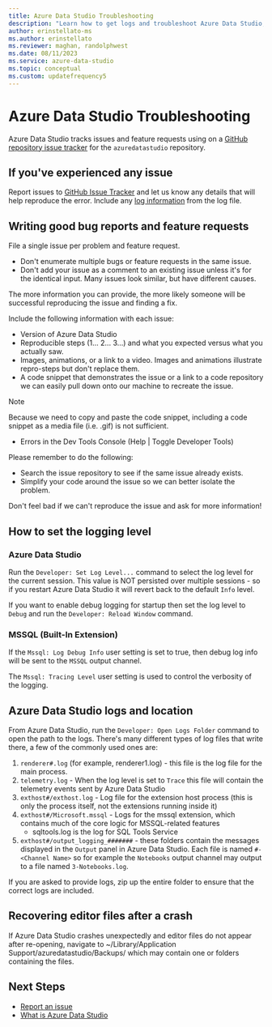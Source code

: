 ```yaml
---
title: Azure Data Studio Troubleshooting
description: "Learn how to get logs and troubleshoot Azure Data Studio, which is helpful in reporting bug reports."
author: erinstellato-ms
ms.author: erinstellato
ms.reviewer: maghan, randolphwest
ms.date: 08/11/2023
ms.service: azure-data-studio
ms.topic: conceptual
ms.custom: updatefrequency5
---
```


# Azure Data Studio Troubleshooting
Azure Data Studio tracks issues and feature requests using on a [GitHub repository issue tracker](https://github.com/Microsoft/azuredatastudio/issues) for the `azuredatastudio` repository.

## If you've experienced any issue

Report issues to [GitHub Issue Tracker](https://github.com/Microsoft/azuredatastudio/issues) and let us know any details that will help reproduce the error. Include any [log information](#how-to-set-the-logging-level) from the log file.

## Writing good bug reports and feature requests

File a single issue per problem and feature request.

* Don't enumerate multiple bugs or feature requests in the same issue.
* Don't add your issue as a comment to an existing issue unless it's for the identical input. Many issues look similar, but have different causes.

The more information you can provide, the more likely someone will be successful reproducing the issue and finding a fix.

Include the following information with each issue:

* Version of Azure Data Studio
* Reproducible steps (1... 2... 3...) and what you expected versus what you actually saw. 
* Images, animations, or a link to a video. Images and animations illustrate repro-steps but don't replace them.
* A code snippet that demonstrates the issue or a link to a code repository we can easily pull down onto our machine to recreate the issue.

> [!NOTE]
>  Because we need to copy and paste the code snippet, including a code snippet as a media file (i.e. .gif) is not sufficient.

* Errors in the Dev Tools Console (Help | Toggle Developer Tools)

Please remember to do the following:

* Search the issue repository to see if the same issue already exists.
* Simplify your code around the issue so we can better isolate the problem.

Don't feel bad if we can't reproduce the issue and ask for more information!

## How to set the logging level

### Azure Data Studio
Run the `Developer: Set Log Level...` command to select the log level for the current session. This value is NOT persisted over multiple sessions - so if you restart Azure Data Studio it will revert back to the default `Info` level.

If you want to enable debug logging for startup then set the log level to `Debug` and run the `Developer: Reload Window` command.

### MSSQL (Built-In Extension)

If the `Mssql: Log Debug Info` user setting is set to true, then debug log info will be sent to the `MSSQL` output channel.

The `Mssql: Tracing Level` user setting is used to control the verbosity of the logging.

## Azure Data Studio logs and location

From Azure Data Studio, run the `Developer: Open Logs Folder` command to open the path to the logs. There's many different types of log files that write there, a few of the commonly used ones are:

1. `renderer#.log` (for example, renderer1.log) - this file is the log file for the main process.
1. `telemetry.log` - When the log level is set to `Trace` this file will contain the telemetry events sent by Azure Data Studio
1. `exthost#/exthost.log` - Log file for the extension host process (this is only the process itself, not the extensions running inside it)
1. `exthost#/Microsoft.mssql` - Logs for the mssql extension, which contains much of the core logic for MSSQL-related features
   * sqltools.log is the log for SQL Tools Service
1. `exthost#/output_logging_#######` - these folders contain the messages displayed in the `Output` panel in Azure Data Studio. Each file is named `#-<Channel Name>` so for example the `Notebooks` output channel may output to a file named `3-Notebooks.log`.

If you are asked to provide logs, zip up the entire folder to ensure that the correct logs are included.

## Recovering editor files after a crash

If Azure Data Studio crashes unexpectedly and editor files do not appear after re-opening, navigate to ~/Library/Application Support/azuredatastudio/Backups/ which may contain one or folders containing the files.


## Next Steps
- [Report an issue](https://github.com/Microsoft/azuredatastudio/issues)
- [What is Azure Data Studio](what-is-azure-data-studio.md)
